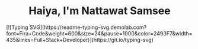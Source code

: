 <h1 align="center">Haiya, I'm Nattawat Samsee</h1>
[![Typing SVG](https://readme-typing-svg.demolab.com?font=Fira+Code&weight=600&size=24&pause=1000&color=2493F7&width=435&lines=Full+Stack+Developer)](https://git.io/typing-svg)